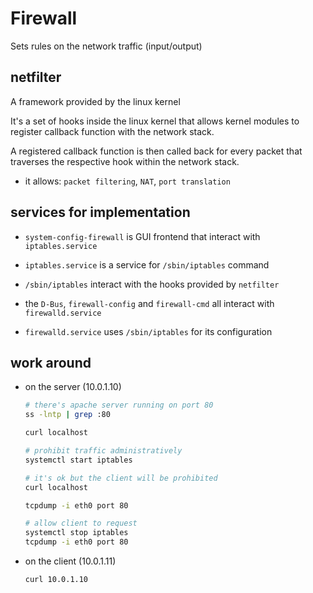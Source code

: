 # Firewall

Sets rules on the network traffic (input/output)

## netfilter

A framework provided by the linux kernel

It's a set of hooks inside the linux kernel that allows kernel modules to register callback function with the network stack.

A registered callback function is then called back for every packet that traverses the respective hook within the network stack.

- it allows: `packet filtering`, `NAT`, `port translation`

## services for implementation

- `system-config-firewall` is GUI frontend that interact with `iptables.service`

- `iptables.service` is a service for `/sbin/iptables` command

- `/sbin/iptables` interact with the hooks provided by `netfilter`

- the `D-Bus`, `firewall-config` and `firewall-cmd` all interact with `firewalld.service`

- `firewalld.service` uses `/sbin/iptables` for its configuration

## work around

- on the server (10.0.1.10)

    ``` bash
    # there's apache server running on port 80
    ss -lntp | grep :80

    curl localhost

    # prohibit traffic administratively
    systemctl start iptables

    # it's ok but the client will be prohibited
    curl localhost

    tcpdump -i eth0 port 80

    # allow client to request
    systemctl stop iptables
    tcpdump -i eth0 port 80
    ```

- on the client (10.0.1.11)

    ``` bash
    curl 10.0.1.10
    ```
